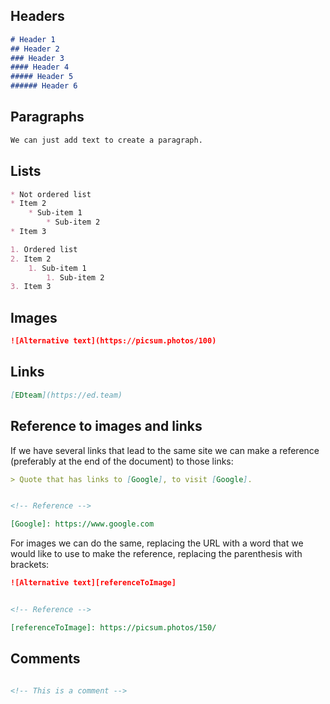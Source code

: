 ## Headers



```markdown
# Header 1
## Header 2
### Header 3
#### Header 4
##### Header 5
###### Header 6
```



## Paragraphs



```markdown
We can just add text to create a paragraph.
```



## Lists



```markdown
* Not ordered list
* Item 2
    * Sub-item 1
        * Sub-item 2
* Item 3

1. Ordered list
2. Item 2
    1. Sub-item 1
        1. Sub-item 2
3. Item 3
```



## Images



```markdown
![Alternative text](https://picsum.photos/100)
```



## Links



```markdown
[EDteam](https://ed.team)
```



## Reference to images and links



If we have several links that lead to the same site we can make a reference (preferably at the end of the document) to those links:

```markdown
> Quote that has links to [Google], to visit [Google].


<!-- Reference -->

[Google]: https://www.google.com
```



For images we can do the same, replacing the URL with a word that we would like to use to make the reference, replacing the parenthesis with brackets: 

```markdown
![Alternative text][referenceToImage]


<!-- Reference -->

[referenceToImage]: https://picsum.photos/150/
```



## Comments



```markdown

<!-- This is a comment -->

```


